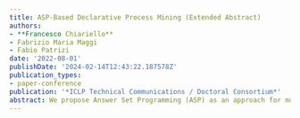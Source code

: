 ```yaml
---
title: ASP-Based Declarative Process Mining (Extended Abstract)
authors:
- **Francesco Chiariello**
- Fabrizio Maria Maggi
- Fabio Patrizi
date: '2022-08-01'
publishDate: '2024-02-14T12:43:22.187578Z'
publication_types:
- paper-conference
publication: '*ICLP Technical Communications / Doctoral Consortium*'
abstract: We propose Answer Set Programming (ASP) as an approach for modeling and solving problems from the area of Declarative Process Mining (DPM). We consider here three classical problems, namely, Log Generation, Conformance Checking, and Query Checking. These problems are addressed from both a control-flow and a data-aware perspective. The approach is based on the representation of process specifications as (finite-state) automata. Since these are strictly more expressive than the de facto DPM standard specification language DECLARE, more general specifications than those typical of DPM can be handled, such as formulas in linear-time temporal logic over finite traces. 
---
```

